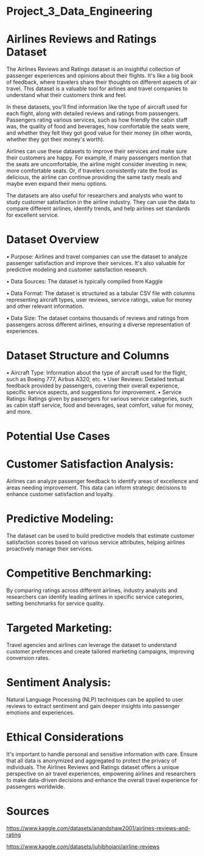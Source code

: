 # Project_3_Data_Engineering
# Airlines Reviews and Ratings Dataset

The Airlines Reviews and Ratings dataset is an insightful collection of passenger experiences and opinions about their flights. It's like a big book of feedback, where travelers share their thoughts on different aspects of air travel. This dataset is a valuable tool for airlines and travel companies to understand what their customers think and feel.

In these datasets, you'll find information like the type of aircraft used for each flight, along with detailed reviews and ratings from passengers. Passengers rating various services, such as how friendly the cabin staff was, the quality of food and beverages, how comfortable the seats were, and whether they felt they got good value for their money (in other words, whether they got their money's worth).

Airlines can use these datasets to improve their services and make sure their customers are happy. For example, if many passengers mention that the seats are uncomfortable, the airline might consider investing in new, more comfortable seats. Or, if travelers consistently rate the food as delicious, the airline can continue providing the same tasty meals and maybe even expand their menu options.

The datasets are also useful for researchers and analysts who want to study customer satisfaction in the airline industry. They can use the data to compare different airlines, identify trends, and help airlines set standards for excellent service.

# Dataset Overview

•	Purpose: Airlines and travel companies can use the dataset to analyze passenger satisfaction and improve their services. It's also valuable for predictive modeling and customer satisfaction research.

•	Data Sources: The dataset is typically compiled from Kaggle

•	Data Format: The dataset is structured as a tabular CSV file with columns representing aircraft types, user reviews, service ratings, value for money and other relevant information.

•	Data Size: The dataset contains thousands of reviews and ratings from passengers across different airlines, ensuring a diverse representation of experiences.

# Dataset Structure and Columns
•	Aircraft Type: Information about the type of aircraft used for the flight, such as Boeing 777, Airbus A320, etc.
•	User Reviews: Detailed textual feedback provided by passengers, covering their overall experience, specific service aspects, and suggestions for improvement.
•	Service Ratings: Ratings given by passengers for various service categories, such as cabin staff service, food and beverages, seat comfort, value for money, and more.
# Potential Use Cases
# Customer Satisfaction Analysis:
Airlines can analyze passenger feedback to identify areas of excellence and areas needing improvement. This data can inform strategic decisions to enhance customer satisfaction and loyalty.
# Predictive Modeling: 
The dataset can be used to build predictive models that estimate customer satisfaction scores based on various service attributes, helping airlines proactively manage their services.
# Competitive Benchmarking:
By comparing ratings across different airlines, industry analysts and researchers can identify leading airlines in specific service categories, setting benchmarks for service quality.
# Targeted Marketing:
Travel agencies and airlines can leverage the dataset to understand customer preferences and create tailored marketing campaigns, improving conversion rates.
# Sentiment Analysis:
Natural Language Processing (NLP) techniques can be applied to user reviews to extract sentiment and gain deeper insights into passenger emotions and experiences.
# Ethical Considerations
It's important to handle personal and sensitive information with care. Ensure that all data is anonymized and aggregated to protect the privacy of individuals. 
The Airlines Reviews and Ratings dataset offers a unique perspective on air travel experiences, empowering airlines and researchers to make data-driven decisions and enhance the overall travel experience for passengers worldwide.

# Sources
https://www.kaggle.com/datasets/anandshaw2001/airlines-reviews-and-rating

https://www.kaggle.com/datasets/juhibhojani/airline-reviews

 

